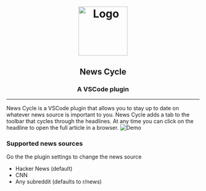 <h1 align="center"><img src="https://raw.githubusercontent.com/sepehr500/vscode-news-cycle/master/icon.png" alt="Logo" height="128" /></h1>
<h2 align="center">News Cycle</h2>
<h3 align="center">A VSCode plugin</h3>
<hr>

News Cycle is a VSCode plugin that allows you to stay up to date on whatever news source is important to you. News Cycle adds a tab to the toolbar that cycles through the headlines. At any time you can click on the headline to open the full article in a browser.
![Demo](https://raw.githubusercontent.com/sepehr500/vscode-news-cycle/master/demo.gif)

### Supported news sources

Go the the plugin settings to change the news source

- Hacker News (default)
- CNN
- Any subreddit (defaults to r/news)

